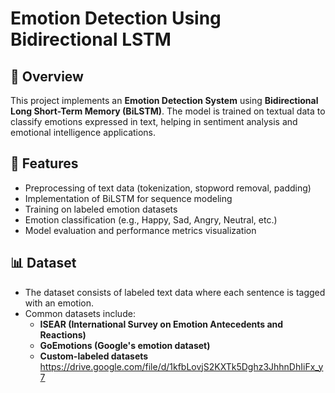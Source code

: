 # Emotion Detection Using Bidirectional LSTM

## 📌 Overview
This project implements an **Emotion Detection System** using **Bidirectional Long Short-Term Memory (BiLSTM)**. The model is trained on textual data to classify emotions expressed in text, helping in sentiment analysis and emotional intelligence applications.

## 🚀 Features
- Preprocessing of text data (tokenization, stopword removal, padding)
- Implementation of BiLSTM for sequence modeling
- Training on labeled emotion datasets
- Emotion classification (e.g., Happy, Sad, Angry, Neutral, etc.)
- Model evaluation and performance metrics visualization
  

 ## 📊 Dataset
- The dataset consists of labeled text data where each sentence is tagged with an emotion.
- Common datasets include:
  - **ISEAR (International Survey on Emotion Antecedents and Reactions)**
  - **GoEmotions (Google's emotion dataset)**
  - **Custom-labeled datasets** https://drive.google.com/file/d/1kfbLovjS2KXTk5Dghz3JhhnDhIiFx_y7
